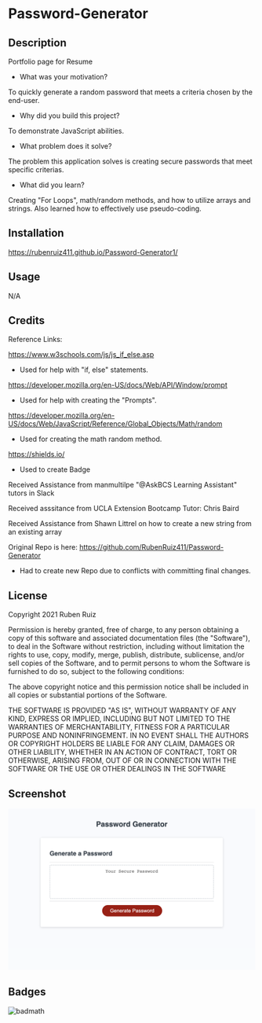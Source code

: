 # Password-Generator

## Description


Portfolio page for Resume

- What was your motivation?

To quickly generate a random password that meets a criteria chosen by the end-user.

- Why did you build this project? 

To demonstrate JavaScript abilities.

- What problem does it solve?

The problem this application solves is creating secure passwords that meet specific criterias. 

- What did you learn?

Creating "For Loops", math/random methods, and how to utilize arrays and strings. Also learned how to effectively use pseudo-coding. 

## Installation

https://rubenruiz411.github.io/Password-Generator1/

## Usage

N/A

## Credits

Reference Links:

https://www.w3schools.com/js/js_if_else.asp
- Used for help with "if, else" statements.

https://developer.mozilla.org/en-US/docs/Web/API/Window/prompt
- Used for help with creating the "Prompts".

https://developer.mozilla.org/en-US/docs/Web/JavaScript/Reference/Global_Objects/Math/random
- Used for creating the math random method.

https://shields.io/
- Used to create Badge

Received Assistance from manmultilpe "@AskBCS Learning Assistant" tutors in Slack

Received asssitance from UCLA Extension Bootcamp Tutor: Chris Baird

Received Assistance from Shawn Littrel on how to create a new string from an existing array

Original Repo is here: https://github.com/RubenRuiz411/Password-Generator
- Had to create new Repo due to conflicts with committing final changes.

## License

Copyright 2021 Ruben Ruiz 

Permission is hereby granted, free of charge, to any person obtaining a copy of this software and associated documentation files (the "Software"), to deal in the Software without restriction, including without limitation the rights to use, copy, modify, merge, publish, distribute, sublicense, and/or sell copies of the Software, and to permit persons to whom the Software is furnished to do so, subject to the following conditions:  
    
The above copyright notice and this permission notice shall be included in all copies or substantial portions of the Software. 
    
THE SOFTWARE IS PROVIDED "AS IS", WITHOUT WARRANTY OF ANY KIND, EXPRESS OR IMPLIED, INCLUDING BUT NOT LIMITED TO THE WARRANTIES OF MERCHANTABILITY, FITNESS FOR A PARTICULAR PURPOSE AND NONINFRINGEMENT. IN NO EVENT SHALL THE AUTHORS OR COPYRIGHT HOLDERS BE LIABLE FOR ANY CLAIM, DAMAGES OR OTHER LIABILITY, WHETHER IN AN ACTION OF CONTRACT, TORT OR OTHERWISE, ARISING FROM, OUT OF OR IN CONNECTION WITH THE SOFTWARE OR THE USE OR OTHER DEALINGS IN THE SOFTWARE

## Screenshot

![screenshot](/assets/images/pw-generator-screenshot.png)

## Badges

![badmath](https://img.shields.io/badge/Final-PW%20Generator-Red)